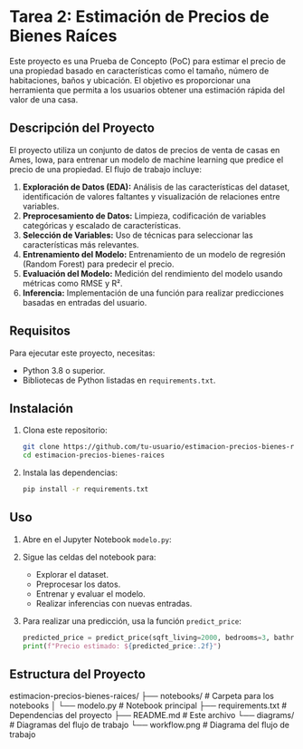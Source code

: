 # Tarea 2: Estimación de Precios de Bienes Raíces

Este proyecto es una Prueba de Concepto (PoC) para estimar el precio de una propiedad basado en características como el tamaño, número de habitaciones, baños y ubicación. El objetivo es proporcionar una herramienta que permita a los usuarios obtener una estimación rápida del valor de una casa.

## Descripción del Proyecto

El proyecto utiliza un conjunto de datos de precios de venta de casas en Ames, Iowa, para entrenar un modelo de machine learning que predice el precio de una propiedad. El flujo de trabajo incluye:

1. **Exploración de Datos (EDA):** Análisis de las características del dataset, identificación de valores faltantes y visualización de relaciones entre variables.
2. **Preprocesamiento de Datos:** Limpieza, codificación de variables categóricas y escalado de características.
3. **Selección de Variables:** Uso de técnicas para seleccionar las características más relevantes.
4. **Entrenamiento del Modelo:** Entrenamiento de un modelo de regresión (Random Forest) para predecir el precio.
5. **Evaluación del Modelo:** Medición del rendimiento del modelo usando métricas como RMSE y R².
6. **Inferencia:** Implementación de una función para realizar predicciones basadas en entradas del usuario.

## Requisitos

Para ejecutar este proyecto, necesitas:

- Python 3.8 o superior.
- Bibliotecas de Python listadas en `requirements.txt`.

## Instalación

1. Clona este repositorio:
   ```bash
   git clone https://github.com/tu-usuario/estimacion-precios-bienes-raices.git
   cd estimacion-precios-bienes-raices
   ```

2. Instala las dependencias:
    ```bash
    pip install -r requirements.txt
    ```

## Uso

1. Abre en el Jupyter Notebook `modelo.py`:

2. Sigue las celdas del notebook para:

    * Explorar el dataset.
    * Preprocesar los datos.
    * Entrenar y evaluar el modelo.
    * Realizar inferencias con nuevas entradas.

3. Para realizar una predicción, usa la función `predict_price`:
    ```python
    predicted_price = predict_price(sqft_living=2000, bedrooms=3, bathrooms=2, zipcode=98001)
    print(f"Precio estimado: ${predicted_price:.2f}")
    ```
## Estructura del Proyecto

estimacion-precios-bienes-raices/
├── notebooks/               # Carpeta para los notebooks
│   └── modelo.py            # Notebook principal
├── requirements.txt         # Dependencias del proyecto
├── README.md                # Este archivo
└── diagrams/                # Diagramas del flujo de trabajo
    └── workflow.png         # Diagrama del flujo de trabajo